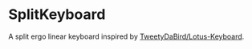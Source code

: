 # SplitKeyboard
A split ergo linear keyboard inspired by [TweetyDaBird/Lotus-Keyboard](https://github.com/TweetyDaBird/Lotus-Keyboard).
